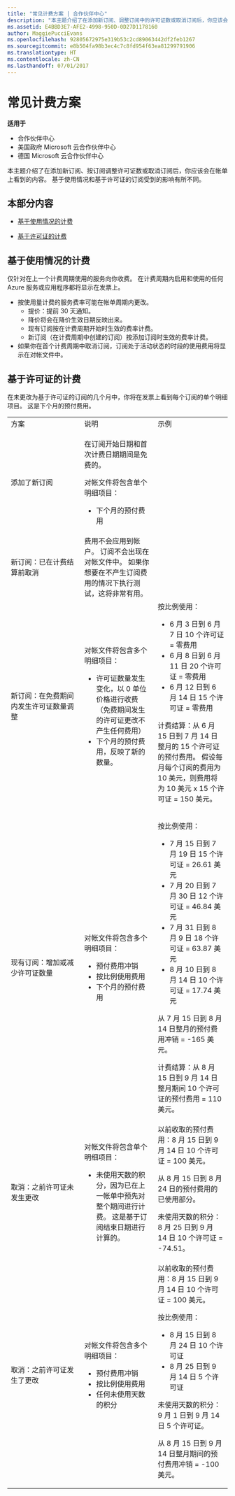 ```yaml
---
title: "常见计费方案 | 合作伙伴中心"
description: "本主题介绍了在添加新订阅、调整订阅中的许可证数或取消订阅后，你应该会在帐单上看到的内容。 基于使用情况和基于许可证的订阅受到的影响有所不同。"
ms.assetid: E4BBD3E7-AFE2-4998-950D-0D27D1178160
author: MaggiePucciEvans
ms.openlocfilehash: 92805672975e319b53c2cd89063442df2feb1267
ms.sourcegitcommit: e8b504fa98b3ec4c7c8fd954f63ea81299791906
ms.translationtype: HT
ms.contentlocale: zh-CN
ms.lasthandoff: 07/01/2017
---
```

# <a name="common-billing-scenarios"></a>常见计费方案

**适用于**

-  合作伙伴中心
-  美国政府 Microsoft 云合作伙伴中心
-  德国 Microsoft 云合作伙伴中心

本主题介绍了在添加新订阅、按订阅调整许可证数或取消订阅后，你应该会在帐单上看到的内容。 基于使用情况和基于许可证的订阅受到的影响有所不同。

## <a name="in-this-section"></a>本部分内容


-   [基于使用情况的计费](#usagebased)

-   [基于许可证的计费](#licensebased)

## <a href="" id="usagebased"></a>基于使用情况的计费


仅针对在上一个计费周期使用的服务向你收费。 在计费周期内启用和使用的任何 Azure 服务或应用程序都将显示在发票上。

-   按使用量计费的服务费率可能在帐单周期内更改。
    -   提价：提前 30 天通知。
    -   降价将会在降价生效日期反映出来。
    -   现有订阅按在计费周期开始时生效的费率计费。
    -   新订阅（在计费周期中创建的订阅）按添加订阅时生效的费率计费。
-   如果你在首个计费周期中取消订阅，订阅处于活动状态的时段的使用费用将显示在对帐文件中。

## <a href="" id="licensebased"></a>基于许可证的计费

在未更改为基于许可证的订阅的几个月中，你将在发票上看到每个订阅的单个明细项目。 这是下个月的预付费用。

<table>
<colgroup>
<col width="33%" />
<col width="33%" />
<col width="33%" />
</colgroup>
<tbody>
<tr class="odd">
<td>方案</td>
<td>说明</td>
<td>示例</td>
</tr>
<tr class="even">
<td>添加了新订阅</td>
<td><p>在订阅开始日期和首次计费日期期间是免费的。</p>
<p>对帐文件将包含单个明细项目：</p>
<ul>
<li>下个月的预付费用</li>
</ul></td>
<td></td>
</tr>
<tr class="odd">
<td>新订阅：已在计费结算前取消</td>
<td>费用不会应用到帐户。 订阅不会出现在对帐文件中。 如果你想要在不产生订阅费用的情况下执行测试，这将非常有用。</td>
<td></td>
</tr>
<tr class="even">
<td>新订阅：在免费期间内发生许可证数量调整</td>
<td><p>对帐文件将包含多个明细项目：</p>
<ul>
<li>许可证数量发生变化，以 0 单位价格进行收费 （免费期间发生的许可证更改不产生任何费用）</li>
<li>下个月的预付费用，反映了新的数量。</li>
</ul></td>
<td>按比例使用：
<ul>
<li>6 月 3 日到 6 月 7 日 10 个许可证 = 零费用</li>
<li>6 月 8 日到 6 月 11 日 20 个许可证 = 零费用</li>
<li>6 月 12 日到 6 月 14 日 15 个许可证 = 零费用</li>
</ul>
<p>计费结算：从 6 月 15 日到 7 月 14 日整月的 15 个许可证的预付费用。 假设每月每个订阅的费用为 10 美元，则费用将为 10 美元 x 15 个许可证 = 150 美元。</p></td>
</tr>
<tr class="odd">
<td>现有订阅：增加或减少许可证数量</td>
<td><p>对帐文件将包含多个明细项目：</p>
<ul>
<li>预付费用冲销</li>
<li>按比例使用费用</li>
<li>下个月的预付费用</li>
</ul></td>
<td><p>按比例使用：</p>
<ul>
<li>7 月 15 日到 7 月 19 日 15 个许可证 = 26.61 美元</li>
<li>7 月 20 日到 7 月 30 日 12 个许可证 = 46.84 美元</li>
<li>7 月 31 日到 8 月 9 日 18 个许可证 = 63.87 美元</li>
<li>8 月 10 日到 8 月 14 日 10 个许可证 = 17.74 美元</li>
</ul>
从 7 月 15 日到 8 月 14 日整月的预付费用冲销 = -165 美元。
<p>计费结算：从 8 月 15 日到 9 月 14 日整月期间 10 个许可证的预付费用 = 110 美元。</p></td>
</tr>
<tr class="even">
<td>取消：之前许可证未发生更改</td>
<td><p>对帐文件将包含单个明细项目：</p>
<ul>
<li>未使用天数的积分，因为已在上一帐单中预先对整个期间进行计费。 这是基于订阅结束日期进行计算的。</li>
</ul></td>
<td>以前收取的预付费用：8 月 15 日到 9 月 14 日 10 个许可证 = 100 美元。
<p>从 8 月 15 日到 8 月 24 日的预付费用的已使用部分。</p>
<p>未使用天数的积分：8 月 25 日到 9 月 14 日 10 个许可证 = -74.51。</p></td>
</tr>
<tr class="odd">
<td>取消：之前许可证发生了更改</td>
<td><p>对帐文件将包含多个明细项目：</p>
<ul>
<li>预付费用冲销</li>
<li>按比例使用费用</li>
<li>任何未使用天数的积分</li>
</ul></td>
<td>以前收取的预付费用：8 月 15 日到 9 月 14 日 10 个许可证 = 100 美元。
<p>按比例使用：</p>
<ul>
<li>8 月 15 日到 8 月 24 日 10 个许可证</li>
<li>8 月 25 日到 9 月 14 日 5 个许可证</li>
</ul>
<p>未使用天数的积分：9 月 1 日到 9 月 14 日 5 个许可证。</p>
<p>从 8 月 15 日到 9 月 14 日整月期间的预付费用冲销 = -100 美元。</p></td>
</tr>
</tbody>
</table>




 



